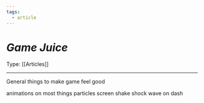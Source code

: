```yaml
---
tags:
  - article
---
```

# _Game Juice_

Type: [[Articles]]

----
General things to make game feel good

animations on most things
particles
screen shake
shock wave on dash